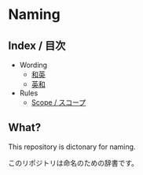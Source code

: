 # Naming
## Index / 目次
- Wording
  - [和英](./wording/ja-en.yaml)
  - [英和](./wording/ja-en.yaml)
- Rules
  - [Scope / スコープ](./rules/scope.md)


## What?
This repository is dictonary for naming.

このリポジトリは命名のための辞書です。
